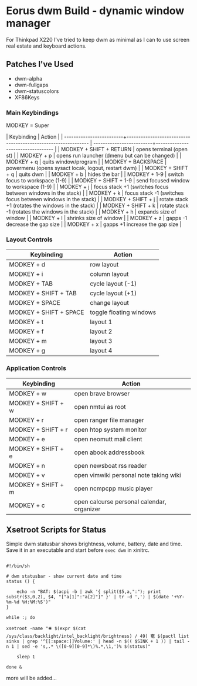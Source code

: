 # Eorus dwm Build - dynamic window manager

For Thinkpad X220 I've tried to keep dwm as minimal as I can to use screen real estate and keyboard actions.

## Patches I've Used

* dwm-alpha
* dwm-fullgaps
* dwm-statuscolors
* XF86Keys


### Main Keybindings

MODKEY = Super

| Keybinding                                                                               | Action                                                       |
| -------------------------+-------------------------------------------------------------- | -------------------------+---------------------------------- |
| MODKEY + SHIFT + RETURN                                                                  | opens terminal (open st)                                     |
| MODKEY + p                                                                               | opens run launcher (dmenu but can be changed)                |
| MODKEY + q                                                                               | quits window/program                                         |
| MODKEY + BACKSPACE                                                                       | powermenu (opens sysact locak, logout, restart  dwm)         |
| MODKEY + SHIFT + q                                                                       | quits dwm                                                    |
| MODKEY + b                                                                               | hides the bar                                                |
| MODKEY + 1-9                                                                             | switch focus to workspace (1-9)                              |
| MODKEY + SHIFT + 1-9                                                                     | send focused window to workspace (1-9)                       |
| MODKEY + j                                                                               | focus stack +1 (switches focus between windows in the stack) |
| MODKEY + k                                                                               | focus stack -1 (switches focus between windows in the stack) |
| MODKEY + SHIFT + j                                                                       | rotate stack +1 (rotates the windows in the stack)           |
| MODKEY + SHIFT + k                                                                       | rotate stack -1 (rotates the windows in the stack)           |
| MODKEY + h                                                                               | expands size of window                                       |
| MODKEY + l                                                                               | shrinks size of window                                       |
| MODKEY + z                                                                               | gapps -1  decrease the gap size                              |
| MODKEY + x                                                                               | gapps +1  increase the gap size                              |

### Layout Controls

| Keybinding              | Action                    |
| ----------------------- | ------------------------- |
| MODKEY + d              | row layout                |
| MODKEY + i              | column layout             |
| MODKEY + TAB            | cycle layout (-1)         |
| MODKEY + SHIFT + TAB    | cycle layout (+1)         |
| MODKEY + SPACE          | change layout             |
| MODKEY + SHIFT + SPACE  | toggle floating windows   |
| MODKEY + t              | layout 1                  |
| MODKEY + f              | layout 2                  |
| MODKEY + m              | layout 3                  |
| MODKEY + g              | layout 4                  |

### Application Controls

| Keybinding         | Action                                                                         |
| ------------------ | ------------------------------------------------------------------------------ |
| MODKEY + w         | open brave browser                                                             |
| MODKEY + SHIFT + w | open nmtui as root                                                             |
| MODKEY + r         | open ranger file manager                                                       |
| MODKEY + SHIFT + r | open htop system monitor                                                       |
| MODKEY + e         | open neomutt mail client                                                       |
| MODKEY + SHIFT + e | open abook addressbook                                                         |
| MODKEY + n         | open newsboat rss reader                                                       |
| MODKEY + v         | open vimwiki personal note taking wiki                                         |
| MODKEY + SHIFT + m | open ncmpcpp music player                                                      |
| MODKEY + c         | open calcurse personal calendar, organizer                                     |


## Xsetroot Scripts for Status

Simple dwm statusbar shows brightness, volume, battery, date and time. Save it in an executable and start before <code>exec dwm</code> in xinitrc.

<pre><code>
#!/bin/sh

# dwm statusbar - show current date and time
status () {

	echo -n "BAT: $(acpi -b | awk '{ split($5,a,":"); print substr($3,0,2), $4, "["a[1]":"a[2]"]" }' | tr -d ',') | $(date '+%Y-%m-%d %H:%M:%S')"
}

while :; do

xsetroot -name "🞼 $(expr $(cat /sys/class/backlight/intel_backlight/brightness) / 49) 奄 $(pactl list sinks | grep '^[[:space:]]Volume:' | head -n $(( $SINK + 1 )) | tail -n 1 | sed -e 's,.* \([0-9][0-9]*\)%.*,\1,')% $(status)"

	sleep 1

done &
</code></pre>

more will be added...
